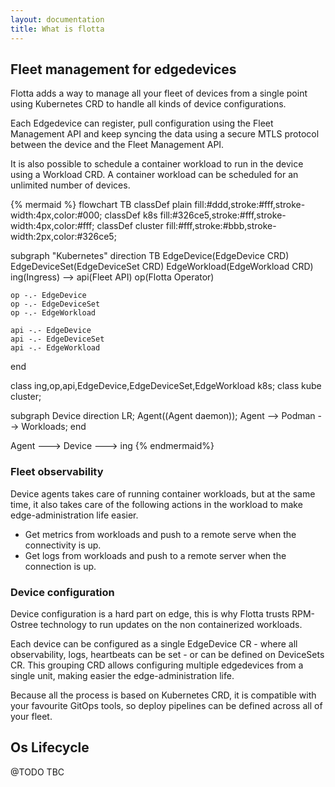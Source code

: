 ```yaml
---
layout: documentation
title: What is flotta
---
```


## Fleet management for edgedevices

Flotta adds a way to manage all your fleet of devices from a single point using
Kubernetes CRD to handle all kinds of device configurations.

Each Edgedevice can register, pull configuration using the Fleet Management API
and keep syncing the data using a secure MTLS protocol between the device and
the Fleet Management API.

It is also possible to schedule a container workload to run in the device using
a Workload CRD. A container workload can be scheduled for an unlimited
number of devices.

{% mermaid %}
flowchart TB
  classDef plain fill:#ddd,stroke:#fff,stroke-width:4px,color:#000;
  classDef k8s fill:#326ce5,stroke:#fff,stroke-width:4px,color:#fff;
  classDef cluster fill:#fff,stroke:#bbb,stroke-width:2px,color:#326ce5;

  subgraph "Kubernetes"
    direction TB
    EdgeDevice(EdgeDevice CRD)
    EdgeDeviceSet(EdgeDeviceSet CRD)
    EdgeWorkload(EdgeWorkload CRD)
    ing(Ingress) --> api(Fleet API)
    op(Flotta Operator)

    op -.- EdgeDevice
    op -.- EdgeDeviceSet
    op -.- EdgeWorkload

    api -.- EdgeDevice
    api -.- EdgeDeviceSet
    api -.- EdgeWorkload
  end

  class ing,op,api,EdgeDevice,EdgeDeviceSet,EdgeWorkload k8s;
  class kube cluster;

  subgraph Device
    direction LR;
    Agent((Agent daemon));
    Agent --> Podman --> Workloads;
  end

  Agent ---> Device ---> ing
{% endmermaid%}

### Fleet observability

Device agents takes care of running container workloads, but at the same time,
it also takes care of the following actions in the workload to make
edge-administration life easier.

  - Get metrics from workloads and push to a remote serve when the connectivity is
    up.
  - Get logs from workloads and push to a remote server when the connection is up.

### Device configuration

Device configuration is a hard part on edge, this is why Flotta trusts
RPM-Ostree technology to run updates on the non containerized workloads.

Each device can be configured as a single EdgeDevice CR - where all
observability, logs, heartbeats can be set - or can be defined on DeviceSets CR.
This grouping CRD allows configuring multiple edgedevices from a single unit,
making easier the edge-administration life.

Because all the process is based on Kubernetes CRD, it is compatible with your
favourite GitOps tools, so deploy pipelines can be defined across all of your
fleet.

## Os Lifecycle

@TODO TBC
